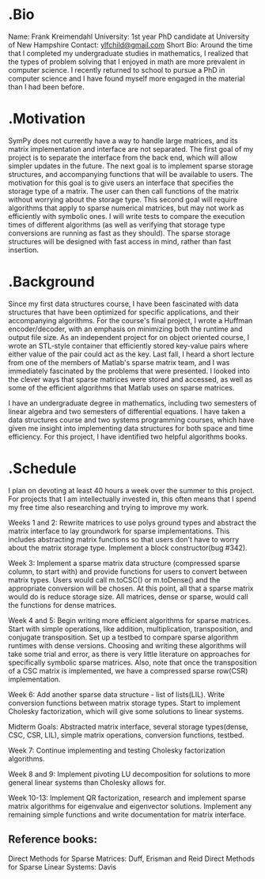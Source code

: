 # .Bio

Name: Frank Kreimendahl
University: 1st year PhD candidate at University of New Hampshire
Contact: ylfchild@gmail.com
Short Bio: Around the time that I completed my undergraduate studies in mathematics, I realized that the types of problem solving that I enjoyed in math are more prevalent in computer science. I recently returned to school to pursue a PhD in computer science and I have found myself more engaged in the material than I had been before.


# .Motivation

SymPy does not currently have a way to handle large matrices, and its matrix implementation and interface are not separated. The first goal of my project is to separate the interface from the back end, which will allow simpler updates in the future. The next goal is to implement sparse storage structures, and accompanying functions that will be available to users. The motivation for this goal is to give users an interface that specifies the storage type of a matrix. The user can then call functions of the matrix without worrying about the storage type. This second goal will require algorithms that apply to sparse numerical matrices, but may not work as efficiently with symbolic ones. I will write tests to compare the execution times of different algorithms (as well as verifying that storage type conversions are running as fast as they should). The sparse storage structures will be designed with fast access in mind, rather than fast insertion.


# .Background

Since my first data structures course, I have been fascinated with data structures that have been optimized for specific applications, and their accompanying algorithms. For the course's final project, I wrote a Huffman encoder/decoder, with an emphasis on minimizing both the runtime and output file size. As an independent project for on object oriented course, I wrote an STL-style container that efficiently stored key-value pairs where either value of the pair could act as the key. Last fall, I heard a short lecture from one of the members of Matlab's sparse matrix team, and I was immediately fascinated by the problems that were presented. I looked into the clever ways that sparse matrices were stored and accessed, as well as some of the efficient algorithms that Matlab uses on sparse matrices.


I have an undergraduate degree in mathematics, including two semesters of linear algebra and two semesters of differential equations. I have taken a data structures course and two systems programming courses, which have given me insight into implementing data structures for both space and time efficiency. For this project, I have identified two helpful algorithms books.


# .Schedule

I plan on devoting at least 40 hours a week over the summer to this project. For projects that I am intellectually invested in, this often means that I spend my free time also researching and trying to improve my work.

Weeks 1 and 2:
Rewrite matrices to use polys ground types and abstract the matrix interface to lay groundwork for sparse implementations.
This includes abstracting matrix functions so that users don't have to worry about the matrix storage type. Implement a block constructor(bug #342).

Week 3:
Implement a sparse matrix data structure (compressed sparse column, to start with) and provide functions for users to convert between matrix types. Users would call m.toCSC() or m.toDense() and the appropriate conversion will be chosen. At this point, all that a sparse matrix would do is reduce storage size. All matrices, dense or sparse, would call the functions for dense matrices.

Week 4 and 5:
Begin writing more efficient algorithms for sparse matrices. Start with simple operations, like addition, multiplication, transposition, and conjugate transposition. Set up a testbed to compare sparse algorithm runtimes with dense versions. 
Choosing and writing these algorithms will take some trial and error, as there is very little literature on approaches for specifically symbolic sparse matrices.
Also, note that once the transposition of a CSC matrix is implemented, we have a compressed sparse row(CSR) implementation. 

Week 6:
Add another sparse data structure - list of lists(LIL). Write conversion functions between matrix storage types. Start to implement Cholesky factorization, which will give some solutions to linear systems.

Midterm Goals: Abstracted matrix interface, several storage types(dense, CSC, CSR, LIL), simple matrix operations, conversion functions, testbed.

Week 7:
Continue implementing and testing Cholesky factorization algorithms.

Week 8 and 9:
Implement pivoting LU decomposition for solutions to more general linear systems than Cholesky allows for.

Week 10-13: Implement QR factorization, research and implement sparse matrix algorithms for eigenvalue and eigenvector solutions. Implement any remaining simple functions and write documentation for matrix interface.


## Reference books:
Direct Methods for Sparse Matrices: Duff, Erisman and Reid
Direct Methods for Sparse Linear Systems: Davis